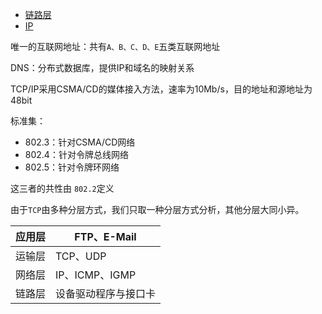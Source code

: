 - [链路层](./link.md)
- [IP](./ip.md)

唯一的互联网地址：共有`A、B、C、D、E`五类互联网地址

DNS：分布式数据库，提供IP和域名的映射关系

TCP/IP采用CSMA/CD的媒体接入方法，速率为10Mb/s，目的地址和源地址为48bit

标准集：

- 802.3：针对CSMA/CD网络
- 802.4：针对令牌总线网络
- 802.5：针对令牌环网络

这三者的共性由 `802.2`定义





由于`TCP`由多种分层方式，我们只取一种分层方式分析，其他分层大同小异。

| 应用层 | FTP、E-Mail          |
| ------ | -------------------- |
| 运输层 | TCP、UDP             |
| 网络层 | IP、ICMP、IGMP       |
| 链路层 | 设备驱动程序与接口卡 |

